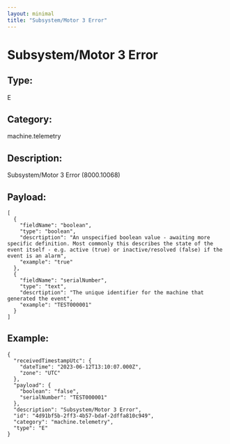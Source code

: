 ```yaml
---
layout: minimal
title: "Subsystem/Motor 3 Error"
---
```


# Subsystem/Motor 3 Error

## Type:

E

## Category:

machine.telemetry

## Description: 

Subsystem/Motor 3 Error (8000.10068)

## Payload:

```
[
  {
    "fieldName": "boolean",
    "type": "boolean",
    "descrtiption": "An unspecified boolean value - awaiting more specific definition. Most commonly this describes the state of the event itself - e.g. active (true) or inactive/resolved (false) if the event is an alarm",
    "example": "true"
  },
  {
    "fieldName": "serialNumber",
    "type": "text",
    "descrtiption": "The unique identifier for the machine that generated the event",
    "example": "TEST000001"
  }
]
```

## Example:

```
{
  "receivedTimestampUtc": {
    "dateTime": "2023-06-12T13:10:07.000Z",
    "zone": "UTC"
  },
  "payload": {
    "boolean": "false",
    "serialNumber": "TEST000001"
  },
  "description": "Subsystem/Motor 3 Error",
  "id": "4d91bf5b-2ff3-4b57-bdaf-2dffa810c949",
  "category": "machine.telemetry",
  "type": "E"
}
```
